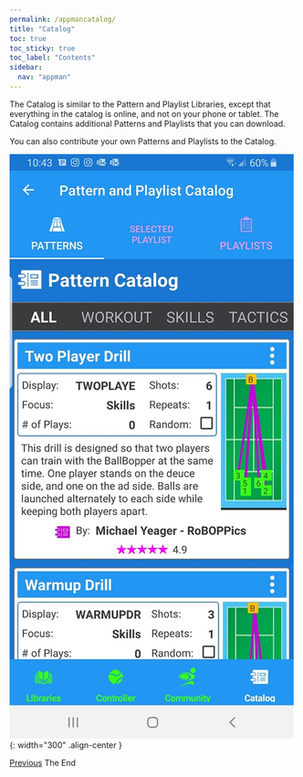 ```yaml
---
permalink: /appmancatalog/
title: "Catalog"
toc: true
toc_sticky: true
toc_label: "Contents"
sidebar:
  nav: "appman"
---
```


The Catalog is similar to the Pattern and Playlist Libraries, except that everything in the catalog is online, and not on your phone or tablet. The Catalog contains additional Patterns and Playlists that you can download.

You can also contribute your own Patterns and Playlists to the Catalog.

![Catalog Image](../assets/images/Catalog500.jpg){: width="300" .align-center } 

  <nav class="pagination">
      <a href="/BallBOPPer/community/" class="pagination--pager" title="Community">Previous</a>
      <a class="pagination--pager disabled">The End</a> 
  </nav>

